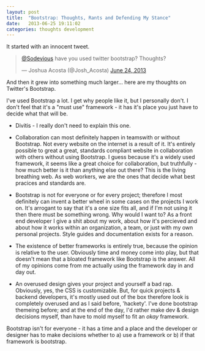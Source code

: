 ```yaml
---
layout: post
title:  "Bootstrap: Thoughts, Rants and Defending My Stance"
date:   2013-06-25 19:11:02
categories: thoughts development
---
```


It started with an innocent tweet.

<blockquote class="twitter-tweet"><p><a href="https://twitter.com/sodevious">@Sodevious</a> have you used twitter bootstrap? Thoughts?</p>&mdash; Joshua Acosta (@Josh_Acosta) <a href="https://twitter.com/Josh_Acosta/statuses/349310935502032896">June 24, 2013</a></blockquote>

And then it grew into something much larger... here are my thoughts on Twitter's Bootstrap.

I've used Bootstrap a lot. I get why people like it, but I personally don't. I don't feel that it's a "must use" framework - it has it's place you just have to decide what that will be.

* Divitis - I really don't need to explain this one.

* Collaboration can most definitely happen in teamswith or without Bootstrap. Not every website on the internet is a result of it. It's entirely possible to great a great, standards compliant website in collaboration with others without using Bootstrap. I guess because it's a widely used framework, it seems like a great choice for collaboration, but truthfully - how much better is it than anything else out there? This is the living breathing web. As web workers, we are the ones that decide what best pracices and standards are.


* Bootstrap is not for everyone or for every project; therefore I most definitely can invent a better wheel in some cases on the projects I work on. It's arrogant to say that it's a one size fits all, and if I'm not using it then there must be something wrong. Why would I want to? As a front end developer I give a shit about my work, about how it's percieved and about how it works within an organization, a team, or just with my own personal projects. Style guides and documentation exists for a reason.

* The existence of better frameworks is entirely true, because the opinion is relative to the user. Obviously time and money come into play, but that doesn't mean that a bloated framework like Bootstrap is the answer. All of my opinions come from me actually using the framework day in and day out. 

* An overused design gives your project and yourself a bad rap. Obviously, yes, the CSS is customizable. But, for quick projects & backend developers, it's mostly used out of the box therefore look is completely overused and as I said before, 'hackety'. I've done bootstrap themeing before; and at the end of the day, I'd rather make dev & design decisions myself, than have to mold myself to fit an *okay* framework. 

Bootstrap isn't for everyone - it has a time and a place and the developer or designer has to make decisions whether to a) use a framework or b) if that framework is bootstrap.
